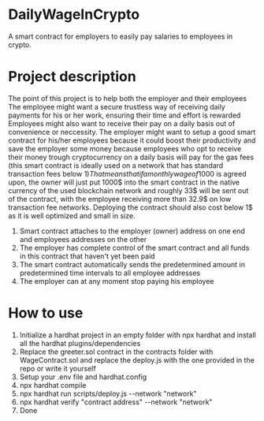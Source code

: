 # DailyWageInCrypto
A smart contract for employers to easily pay salaries to employees in crypto.
# Project description
The point of this project is to help both the employer and their employees
The employee might want a secure trustless way of receiving daily payments for his or her work, ensuring their time and effort is rewarded
Employees might also want to receive their pay on a daily basis out of convenience or neccessity.
The employer might want to setup a good smart contract for his/her employees because it could boost their productivity and save the employer some money because employees who opt to receive their money trough cryptocurrency on a daily basis will pay for the gas fees (this smart contract is ideally used on a network that has standard transaction fees below 1$)
That means that if a monthly wage of 1000$ is agreed upon, the owner will just put 1000$ into the smart contract in the native currency of the used blockchain network and roughly 33$ will be sent out of the contract, with the employee receiving more than 32.9$ on low transaction fee networks.
Deploying the contract should also cost below 1$ as it is well optimized and small in size.

1. Smart contract attaches to the employer (owner) address on one end and employees addresses on the other
2. The employer has complete control of the smart contract and all funds in this contract that haven't yet been paid
3. The smart contract automatically sends the predetermined amount in predetermined time intervals to all employee addresses
4. The employer can at any moment stop paying his employee
# How to use
1. Initialize a hardhat project in an empty folder with npx hardhat and install all the hardhat plugins/dependencies
2. Replace the greeter.sol contract in the contracts folder with WageContract.sol and replace the deploy.js with the one provided in the repo or write it yourself
3. Setup your .env file and hardhat.config 
4. npx hardhat compile 
5. npx hardhat run scripts/deploy.js --network "network"
6. npx hardhat verify "contract address" --network "network"
7. Done
